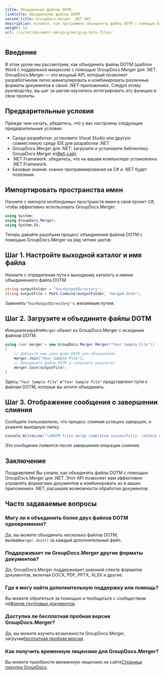 ```yaml
---
title: Объединение файлов DOTM
linktitle: Объединение файлов DOTM
second_title: GroupDocs.Merger .NET API
description: Узнайте, как программно объединять файлы DOTM с помощью GroupDocs.Merger для .NET. Это подробное руководство содержит пошаговые инструкции для разработчиков.
weight: 14
url: /ru/net/document-merging/merging-dotm-files/
---
```

## Введение
В этом уроке мы рассмотрим, как объединить файлы DOTM (шаблон Word с поддержкой макросов) с помощью GroupDocs.Merger для .NET. GroupDocs.Merger — это мощный API, который позволяет разработчикам легко манипулировать и комбинировать различные форматы документов в своих .NET-приложениях. Следуя этому руководству, вы шаг за шагом научитесь интегрировать эту функцию в свои проекты.
## Предварительные условия
Прежде чем начать, убедитесь, что у вас настроены следующие предварительные условия:
- Среда разработки: установите Visual Studio или другую совместимую среду IDE для разработки .NET.
-  GroupDocs.Merger для .NET: загрузите и установите библиотеку GroupDocs.Merger из[Веб-сайт](https://releases.groupdocs.com/merger/net/).
- .NET Framework: убедитесь, что на вашем компьютере установлена .NET Framework.
- Базовые знания: знание программирования на C# и .NET будет полезным.

## Импортировать пространства имен
Начните с импорта необходимых пространств имен в свой проект C#, чтобы эффективно использовать GroupDocs.Merger:
```csharp
using System; 
using GroupDocs.Merger;
using System.IO;
```

Теперь давайте разобьем процесс объединения файлов DOTM с помощью GroupDocs.Merger на ряд четких шагов:
## Шаг 1. Настройте выходной каталог и имя файла
Начните с определения пути к выходному каталогу и имени объединенного файла DOTM.
```csharp
string outputFolder = "YourOutputDirectory";
string outputFile = Path.Combine(outputFolder, "merged.dotm");
```
 Заменять`"YourOutputDirectory"` с желаемым путем.
## Шаг 2. Загрузите и объедините файлы DOTM
 Инициализируйте`Merger` объект из GroupDocs.Merger с исходным файлом DOTM.
```csharp
using (var merger = new GroupDocs.Merger.Merger("Your Sample File"))
{
    // Добавьте еще один файл DOTM для объединения
    merger.Join("Your Sample File");
    // Объедините файлы DOTM и сохраните результат
    merger.Save(outputFile);
}
```
 Здесь,`"Your Sample File"` и`"Your Sample File"` представляют пути к файлам DOTM, которые вы хотите объединить.
## Шаг 3. Отображение сообщения о завершении слияния
Сообщите пользователю, что процесс слияния успешно завершен, и укажите выходную папку.
```csharp
Console.WriteLine("\nDOTM files merge completed successfully. \nCheck output in {0}", outputFolder);
```
Это сообщение появится после завершения операции слияния.

## Заключение
Поздравляем! Вы узнали, как объединять файлы DOTM с помощью GroupDocs.Merger для .NET. Этот API позволяет вам эффективно управлять форматами документов и комбинировать их в ваших приложениях .NET, расширяя возможности обработки документов.

## Часто задаваемые вопросы
### Могу ли я объединить более двух файлов DOTM одновременно?
 Да, вы можете объединить несколько файлов DOTM, вызвав`merger.Join()` за каждый дополнительный файл.
### Поддерживает ли GroupDocs.Merger другие форматы документов?
Да, GroupDocs.Merger поддерживает широкий спектр форматов документов, включая DOCX, PDF, PPTX, XLSX и другие.
### Где я могу найти дополнительную поддержку или помощь?
 Вы можете обратиться за помощью и пообщаться с сообществом на[Форум групповых документов](https://forum.groupdocs.com/c/merger/32).
### Доступна ли бесплатная пробная версия GroupDocs.Merger?
 Да, вы можете изучить возможности GroupDocs.Merger, загрузив[бесплатная пробная версия](https://releases.groupdocs.com/).
### Как получить временную лицензию для GroupDocs.Merger?
 Вы можете приобрести временную лицензию на сайте[Страница покупки GroupDocs](https://purchase.groupdocs.com/temporary-license/).